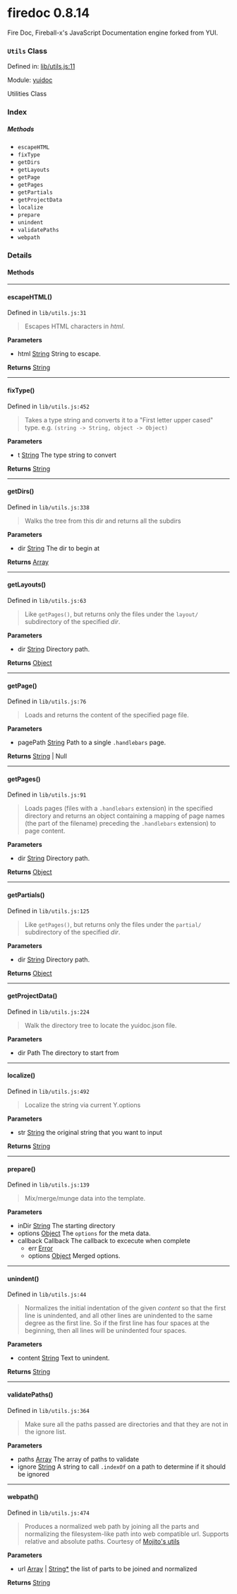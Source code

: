 
# firedoc 0.8.14

Fire Doc, Fireball-x&#x27;s JavaScript Documentation engine forked from YUI.

### `Utils` Class


Defined in: [lib/utils.js:11](../files/lib/utils.js.js)

Module: [yuidoc](../modules/yuidoc.md)




Utilities Class

### Index



##### Methods

  - `escapeHTML`
  - `fixType`
  - `getDirs`
  - `getLayouts`
  - `getPage`
  - `getPages`
  - `getPartials`
  - `getProjectData`
  - `localize`
  - `prepare`
  - `unindent`
  - `validatePaths`
  - `webpath`





### Details




<!-- Method Block -->
#### Methods


--------------------------
#### escapeHTML() 

Defined in `lib/utils.js:31`



> Escapes HTML characters in _html_.

**Parameters**
- html <a href="https://developer.mozilla.org/en/JavaScript/Reference/Global_Objects/String" class="crosslink external" target="_blank">String</a> String to escape.

**Returns**
<a href="https://developer.mozilla.org/en/JavaScript/Reference/Global_Objects/String" class="crosslink external" target="_blank">String</a> 


--------------------------
#### fixType() 

Defined in `lib/utils.js:452`



> Takes a type string and converts it to a "First letter upper cased" type. e.g. `(string -> String, object -> Object)`

**Parameters**
- t <a href="https://developer.mozilla.org/en/JavaScript/Reference/Global_Objects/String" class="crosslink external" target="_blank">String</a> The type string to convert

**Returns**
<a href="https://developer.mozilla.org/en/JavaScript/Reference/Global_Objects/String" class="crosslink external" target="_blank">String</a> 


--------------------------
#### getDirs() 

Defined in `lib/utils.js:338`



> Walks the tree from this dir and returns all the subdirs

**Parameters**
- dir <a href="https://developer.mozilla.org/en/JavaScript/Reference/Global_Objects/String" class="crosslink external" target="_blank">String</a> The dir to begin at

**Returns**
<a href="https://developer.mozilla.org/en/JavaScript/Reference/Global_Objects/Array" class="crosslink external" target="_blank">Array</a> 


--------------------------
#### getLayouts() 

Defined in `lib/utils.js:63`



> Like `getPages()`, but returns only the files under the `layout/` subdirectory
of the specified _dir_.

**Parameters**
- dir <a href="https://developer.mozilla.org/en/JavaScript/Reference/Global_Objects/String" class="crosslink external" target="_blank">String</a> Directory path.

**Returns**
<a href="https://developer.mozilla.org/en/JavaScript/Reference/Global_Objects/Object" class="crosslink external" target="_blank">Object</a> 


--------------------------
#### getPage() 

Defined in `lib/utils.js:76`



> Loads and returns the content of the specified page file.

**Parameters**
- pagePath <a href="https://developer.mozilla.org/en/JavaScript/Reference/Global_Objects/String" class="crosslink external" target="_blank">String</a> Path to a single `.handlebars` page.

**Returns**
<a href="https://developer.mozilla.org/en/JavaScript/Reference/Global_Objects/String" class="crosslink external" target="_blank">String</a> | Null 


--------------------------
#### getPages() 

Defined in `lib/utils.js:91`



> Loads pages (files with a `.handlebars` extension) in the specified directory and
returns an object containing a mapping of page names (the part of the filename)
preceding the `.handlebars` extension) to page content.

**Parameters**
- dir <a href="https://developer.mozilla.org/en/JavaScript/Reference/Global_Objects/String" class="crosslink external" target="_blank">String</a> Directory path.

**Returns**
<a href="https://developer.mozilla.org/en/JavaScript/Reference/Global_Objects/Object" class="crosslink external" target="_blank">Object</a> 


--------------------------
#### getPartials() 

Defined in `lib/utils.js:125`



> Like `getPages()`, but returns only the files under the `partial/` subdirectory
of the specified _dir_.

**Parameters**
- dir <a href="https://developer.mozilla.org/en/JavaScript/Reference/Global_Objects/String" class="crosslink external" target="_blank">String</a> Directory path.

**Returns**
<a href="https://developer.mozilla.org/en/JavaScript/Reference/Global_Objects/Object" class="crosslink external" target="_blank">Object</a> 


--------------------------
#### getProjectData() 

Defined in `lib/utils.js:224`



> Walk the directory tree to locate the yuidoc.json file.

**Parameters**
- dir Path The directory to start from



--------------------------
#### localize() 

Defined in `lib/utils.js:492`



> Localize the string via current Y.options

**Parameters**
- str <a href="https://developer.mozilla.org/en/JavaScript/Reference/Global_Objects/String" class="crosslink external" target="_blank">String</a> the original string that you want to input

**Returns**
<a href="https://developer.mozilla.org/en/JavaScript/Reference/Global_Objects/String" class="crosslink external" target="_blank">String</a> 


--------------------------
#### prepare() 

Defined in `lib/utils.js:139`



> Mix/merge/munge data into the template.

**Parameters**
- inDir <a href="https://developer.mozilla.org/en/JavaScript/Reference/Global_Objects/String" class="crosslink external" target="_blank">String</a> The starting directory
- options <a href="https://developer.mozilla.org/en/JavaScript/Reference/Global_Objects/Object" class="crosslink external" target="_blank">Object</a> The `options` for the meta data.
- callback Callback The callback to excecute when complete
	- err <a href="https://developer.mozilla.org/en/JavaScript/Reference/Global_Objects/Error" class="crosslink external" target="_blank">Error</a> 
	- options <a href="https://developer.mozilla.org/en/JavaScript/Reference/Global_Objects/Object" class="crosslink external" target="_blank">Object</a> Merged options.



--------------------------
#### unindent() 

Defined in `lib/utils.js:44`



> Normalizes the initial indentation of the given _content_ so that the first line
is unindented, and all other lines are unindented to the same degree as the
first line. So if the first line has four spaces at the beginning, then all
lines will be unindented four spaces.

**Parameters**
- content <a href="https://developer.mozilla.org/en/JavaScript/Reference/Global_Objects/String" class="crosslink external" target="_blank">String</a> Text to unindent.

**Returns**
<a href="https://developer.mozilla.org/en/JavaScript/Reference/Global_Objects/String" class="crosslink external" target="_blank">String</a> 


--------------------------
#### validatePaths() 

Defined in `lib/utils.js:364`



> Make sure all the paths passed are directories and that they are not in the ignore list.

**Parameters**
- paths <a href="https://developer.mozilla.org/en/JavaScript/Reference/Global_Objects/Array" class="crosslink external" target="_blank">Array</a> The array of paths to validate
- ignore <a href="https://developer.mozilla.org/en/JavaScript/Reference/Global_Objects/String" class="crosslink external" target="_blank">String</a> A string to call `.indexOf` on a path to determine if it should be ignored



--------------------------
#### webpath() 

Defined in `lib/utils.js:474`



> Produces a normalized web path by joining all the parts and normalizing the
filesystem-like path into web compatible url.
Supports relative and absolute paths.
Courtesy of [Mojito's utils](https://github.com/yahoo/mojito/)

**Parameters**
- url <a href="https://developer.mozilla.org/en/JavaScript/Reference/Global_Objects/Array" class="crosslink external" target="_blank">Array</a> | <a href="https://developer.mozilla.org/en/JavaScript/Reference/Global_Objects/String" class="crosslink external" target="_blank">String*</a> the list of parts to be joined and normalized

**Returns**
<a href="https://developer.mozilla.org/en/JavaScript/Reference/Global_Objects/String" class="crosslink external" target="_blank">String</a> 



